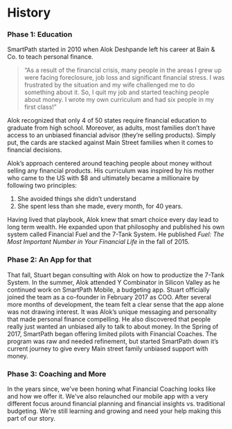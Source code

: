 # History



### Phase 1: Education

SmartPath started in 2010 when Alok Deshpande left his career at Bain & Co. to teach personal finance.

> “As a result of the financial crisis, many people in the areas I grew up were facing foreclosure, job loss and significant financial stress. I was frustrated by the situation and my wife challenged me to do something about it. So, I quit my job and started teaching people about money. I wrote my own curriculum and had six people in my first class!”

Alok recognized that only 4 of 50 states require financial education to graduate from high school. Moreover, as adults, most families don’t have access to an unbiased financial advisor (they’re selling products). Simply put, the cards are stacked against Main Street families when it comes to financial decisions.

Alok’s approach centered around teaching people about money without selling any financial products. His curriculum was inspired by his mother who came to the US with $8 and ultimately became a millionaire by following two principles:

1. She avoided things she didn’t understand
2. She spent less than she made, every month, for 40 years.

Having lived that playbook, Alok knew that smart choice every day lead to long term wealth. He expanded upon that philosophy and published his own system called Financial Fuel and the 7-Tank System. He published *Fuel: The Most Important Number in Your Financial Life* in the fall of 2015.

###	 Phase 2: An App for that

That fall, Stuart began consulting with Alok on how to productize the 7-Tank System. In the summer, Alok attended Y Combinator in Silicon Valley as he continued work on SmartPath Mobile, a budgeting app. 
Stuart officially joined the team as a co-founder in February 2017 as COO. After several more months of development, the team felt a clear sense that the app alone was not drawing interest. It was Alok’s unique messaging and personality that made personal finance compelling. He also discovered that people really just wanted an unbiased ally to talk to about money. In the Spring of 2017, SmartPath began offering limited pilots with Financial Coaches. The program was raw and needed refinement, but started SmartPath down it’s current journey to give every Main street family unbiased support with money. 

### Phase 3: Coaching and More

In the years since, we've been honing what Financial Coaching looks like and how we offer it. We've also relaunched our mobile app with a very different focus around financial planning and financial insights vs. traditional budgeting. We're still learning and growing and need your help making this part of our story.